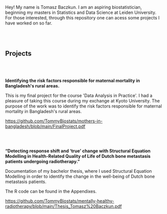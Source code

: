 Hey! My name is Tomasz Baczkun. I am an aspiring biostatistician, beginning my masters in Statistics and Data Science at Leiden University. For those interested, through this repository one can acess some projects I have worked on so far. 

<br>
<br>

## **Projects**

<br>
<br>

**Identifying the risk factors responsible for maternal mortality in
Bangladesh's rural areas.**


This is my final project for the course 'Data Analysis in Practice'. I had a pleasure of taking this course during my exchange at Kyoto University. The purpose of the work was to identify the risk factors responsible for maternal mortality in Bangladesh's rural areas.

https://github.com/TommyBiostats/mothers-in-bangladesh/blob/main/FinalProject.pdf


<br>
<br>

**“Detecting response shift and ‘true’ change with Structural Equation Modelling in Health-Related Quality of Life of Dutch bone metastasis patients undergoing radiotherapy.”**

Documentation of my bachelor thesis, where I used Structural Equation Modelling in order to identify the change in the well-being of Dutch bone metastasis patients.

The R code can be found in the Appendixes.

https://github.com/TommyBiostats/mentally-healthy-radiotherapy/blob/main/Thesis_Tomasz%20Baczkun.pdf

